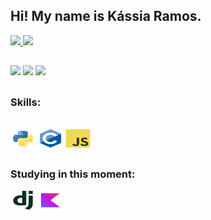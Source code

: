 ## Hi! My name is Kássia Ramos.

<div>
  <a href = "https://github.com/kassia-ramos">
  <img height= "170em" src= "https://github-readme-stats.vercel.app/api?username=kassia-ramos&show_icons=true&theme=tokyonight&include_all_commits=true&count_private=true"/>
  <img height="170em" src= "https://github-readme-stats.vercel.app/api/top-langs/?username=kassia-ramos&layout=compact&langs_count-16&theme=tokyonight"/>
</div>  

##

<div>
  <a href="https://www.instagram.com/kassia__ramoss" target="_blank"><img src= "https://img.shields.io/badge/Instagram-E4405F?style=for-the-badge&logo=instagram&logoColor=white" target="_blank"></a> 
  <a href="www.linkedin.com/in/kassia-ramos-oliveira-291969254" target="_blank"><img src= "https://img.shields.io/badge/LinkedIn-0077B5?style=for-the-badge&logo=linkedin&logoColor=white" target="_blank"></a> 
  <a href="https://mail.google.com/mail/u/0/#inbox" target="_blank"><img src= "https://img.shields.io/badge/Gmail-D14836?style=for-the-badge&logo=gmail&logoColor=white" target="_blank"></a> 
</div>

##

### Skills: 
<div style = "display: inline_block"><br>
  <img allign= "center" alt = "Kassia-Python" height="30" width="40" src = "https://raw.githubusercontent.com/devicons/devicon/master/icons/python/python-original.svg">
  <img allign= "center" alt = "Kassia-C" height="30" width="40" src ="https://github.com/devicons/devicon/blob/master/icons/c/c-original.svg">
   <img allign= "center" alt = "Kassia-JavaScript" height="30" width="40" src = "https://github.com/devicons/devicon/blob/master/icons/javascript/javascript-original.svg">
</div>

##

### Studying in this moment:
<div>
  <img allign= "center" alt = "Kassia-Django" height="30" width="40" src = "https://github.com/devicons/devicon/blob/master/icons/django/django-plain.svg">
  <img allign= "center" alt = "Kassia-Django" height="30" width="40" src = "https://github.com/devicons/devicon/blob/master/icons/kotlin/kotlin-original.svg">
</div>
